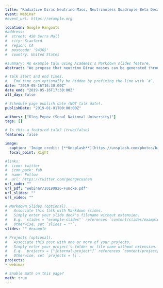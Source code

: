 ```yaml
---
title: "Radiative Dirac Neutrino Mass, Neutrinoless Quadruple Beta Decay and Dark Matter in B-L extension of the Standard Model"
event: Webinar
#event_url: https://example.org

location: Google Hangouts
#address:
#  street: 450 Serra Mall
#  city: Stanford
#  region: CA
#  postcode: '94305'
#  country: United States

#summary: An example talk using Academic's Markdown slides feature.
abstract: "We propose that neutrino Dirac masses can be generated through scotogenic scenario while violating lepton number by 4 units by extending the standard model to have anomaly free B-L which is spontaneously broken to residual Z4 symmetry. Z4 symmetry ensures the Dirac nature of neutrinos and simultaneously stabilizes dark matter. Although neutrinoless double beta decay is exactly absent, this model predicts nonzero neutrinoless quadruple beta decay (0nu4beta). It is shown that 0nu4beta can be enhanced thanks to the introduction of new scalar field without affecting tiny neutrino masses and the relic density of dark matter. We perform numerical analysis for 0nu4beta, dark matter and direct detection by imposing cosmological, collider and theoretical constraints."

# Talk start and end times.
#   End time can optionally be hidden by prefixing the line with `#`.
date: "2019-05-16T16:30:00Z"
date_end: "2019-05-16T17:30:00Z"
all_day: false

# Schedule page publish date (NOT talk date).
publishDate: "2019-01-01T00:00:00Z"

authors: ["Oleg Popov (Seoul National University)"]
tags: []

# Is this a featured talk? (true/false)
featured: false

image:
  caption: 'Image credit: [**Unsplash**](https://unsplash.com/photos/bzdhc5b3Bxs)'
  focal_point: Right

#links:
#- icon: twitter
#  icon_pack: fab
#  name: Follow
#  url: https://twitter.com/georgecushen
url_code: ""
url_pdf: "webinar/20190926-Funcke.pdf"
url_slides: ""
url_video: ""

# Markdown Slides (optional).
#   Associate this talk with Markdown slides.
#   Simply enter your slide deck's filename without extension.
#   E.g. `slides = "example-slides"` references `content/slides/example-slides.md`.
#   Otherwise, set `slides = ""`.
slides: "" #example

# Projects (optional).
#   Associate this post with one or more of your projects.
#   Simply enter your project's folder or file name without extension.
#   E.g. `projects = ["internal-project"]` references `content/project/deep-learning/index.md`.
#   Otherwise, set `projects = []`.
projects:
- webinar

# Enable math on this page?
math: true
---
```


